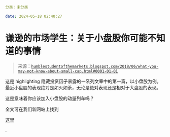 ```yaml

分类：未分类

date: 2024-05-18 02:40:27

```

# 谦逊的市场学生：关于小盘股你可能不知道的事情

> 来源：[`humblestudentofthemarkets.blogspot.com/2018/06/what-you-may-not-know-about-small-cap.html#0001-01-01`](https://humblestudentofthemarkets.blogspot.com/2018/06/what-you-may-not-know-about-small-cap.html#0001-01-01)

这是 highlighting 隐藏投资因子暴露的一系列文章中的第一篇，以小盘股为例。最近小盘股的表现绝对是如火如荼，无论是绝对表现还是相对于大盘股的表现。

这是意味着你应该加入小盘股的动量列车吗？

全文可在我们新网站上找到

[这里](https://humblestudentofthemarkets.com/2018/06/21/what-you-may-not-know-about-small-cap-stocks/)

.
